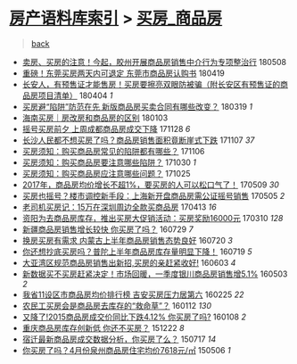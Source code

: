 [房产语料库索引](../../README.md)  > [买房_商品房](买房_商品房.md)
====
> [back](../README.md)

- [卖房、买房的注意！今起，胶州开展商品房销售中介行为专项整治行](http://jkwz.applinzi.com/ittc/7100514957202555911.html#%E5%8D%96%E6%88%BF%E3%80%81%E4%B9%B0%E6%88%BF%E7%9A%84%E6%B3%A8%E6%84%8F%EF%BC%81%E4%BB%8A%E8%B5%B7%EF%BC%8C%E8%83%B6%E5%B7%9E%E5%BC%80%E5%B1%95%E5%95%86%E5%93%81%E6%88%BF%E9%94%80%E5%94%AE%E4%B8%AD%E4%BB%8B%E8%A1%8C%E4%B8%BA%E4%B8%93%E9%A1%B9%E6%95%B4%E6%B2%BB%E8%A1%8C) 180508  
- [重磅！东莞买房两天内可退定 东莞市商品房认购书](http://jkwz.applinzi.com/ittc/7093750522286965767.html#%E9%87%8D%E7%A3%85%EF%BC%81%E4%B8%9C%E8%8E%9E%E4%B9%B0%E6%88%BF%E4%B8%A4%E5%A4%A9%E5%86%85%E5%8F%AF%E9%80%80%E5%AE%9A+%E4%B8%9C%E8%8E%9E%E5%B8%82%E5%95%86%E5%93%81%E6%88%BF%E8%AE%A4%E8%B4%AD%E4%B9%A6) 180419  
- [长安人，有预售证才能售房！买房要擦亮双眼防被骗（附长安区有预售证的商品房项目清单）](http://jkwz.applinzi.com/ittc/7088210802513544203.html#%E9%95%BF%E5%AE%89%E4%BA%BA%EF%BC%8C%E6%9C%89%E9%A2%84%E5%94%AE%E8%AF%81%E6%89%8D%E8%83%BD%E5%94%AE%E6%88%BF%EF%BC%81%E4%B9%B0%E6%88%BF%E8%A6%81%E6%93%A6%E4%BA%AE%E5%8F%8C%E7%9C%BC%E9%98%B2%E8%A2%AB%E9%AA%97%EF%BC%88%E9%99%84%E9%95%BF%E5%AE%89%E5%8C%BA%E6%9C%89%E9%A2%84%E5%94%AE%E8%AF%81%E7%9A%84%E5%95%86%E5%93%81%E6%88%BF%E9%A1%B9%E7%9B%AE%E6%B8%85%E5%8D%95%EF%BC%89) 180404 *1* 
- [买房避“陷阱”防范在先 新版商品房买卖合同有哪些改变？](http://jkwz.applinzi.com/ittc/7082130575899231238.html#%E4%B9%B0%E6%88%BF%E9%81%BF%E2%80%9C%E9%99%B7%E9%98%B1%E2%80%9D%E9%98%B2%E8%8C%83%E5%9C%A8%E5%85%88+%E6%96%B0%E7%89%88%E5%95%86%E5%93%81%E6%88%BF%E4%B9%B0%E5%8D%96%E5%90%88%E5%90%8C%E6%9C%89%E5%93%AA%E4%BA%9B%E6%94%B9%E5%8F%98%EF%BC%9F) 180319 *1* 
- [海南买房｜房改房和商品房的区别](http://jkwz.applinzi.com/ittc/7054374823424164874.html#%E6%B5%B7%E5%8D%97%E4%B9%B0%E6%88%BF%EF%BD%9C%E6%88%BF%E6%94%B9%E6%88%BF%E5%92%8C%E5%95%86%E5%93%81%E6%88%BF%E7%9A%84%E5%8C%BA%E5%88%AB) 180103  
- [摇号买房前夕 上周成都商品房成交下降](http://jkwz.applinzi.com/ittc/7040940553087222800.html#%E6%91%87%E5%8F%B7%E4%B9%B0%E6%88%BF%E5%89%8D%E5%A4%95+%E4%B8%8A%E5%91%A8%E6%88%90%E9%83%BD%E5%95%86%E5%93%81%E6%88%BF%E6%88%90%E4%BA%A4%E4%B8%8B%E9%99%8D) 171128 *6* 
- [长沙人民都不想买房了吗？商品房销售面积竟断崖式下跌](http://jkwz.applinzi.com/ittc/7033148755287737361.html#%E9%95%BF%E6%B2%99%E4%BA%BA%E6%B0%91%E9%83%BD%E4%B8%8D%E6%83%B3%E4%B9%B0%E6%88%BF%E4%BA%86%E5%90%97%EF%BC%9F%E5%95%86%E5%93%81%E6%88%BF%E9%94%80%E5%94%AE%E9%9D%A2%E7%A7%AF%E7%AB%9F%E6%96%AD%E5%B4%96%E5%BC%8F%E4%B8%8B%E8%B7%8C) 171107 *37* 
- [买房须知：购买商品房常见的陷阱都有哪些？](http://jkwz.applinzi.com/ittc/7032852441358402576.html#%E4%B9%B0%E6%88%BF%E9%A1%BB%E7%9F%A5%EF%BC%9A%E8%B4%AD%E4%B9%B0%E5%95%86%E5%93%81%E6%88%BF%E5%B8%B8%E8%A7%81%E7%9A%84%E9%99%B7%E9%98%B1%E9%83%BD%E6%9C%89%E5%93%AA%E4%BA%9B%EF%BC%9F) 171106  
- [买房须知：购买商品房要注意哪些陷阱？](http://jkwz.applinzi.com/ittc/7030253418852123664.html#%E4%B9%B0%E6%88%BF%E9%A1%BB%E7%9F%A5%EF%BC%9A%E8%B4%AD%E4%B9%B0%E5%95%86%E5%93%81%E6%88%BF%E8%A6%81%E6%B3%A8%E6%84%8F%E5%93%AA%E4%BA%9B%E9%99%B7%E9%98%B1%EF%BC%9F) 171030 *1* 
- [买房须知：购买商品房应注意哪些问题？](http://jkwz.applinzi.com/ittc/7028406941167125520.html#%E4%B9%B0%E6%88%BF%E9%A1%BB%E7%9F%A5%EF%BC%9A%E8%B4%AD%E4%B9%B0%E5%95%86%E5%93%81%E6%88%BF%E5%BA%94%E6%B3%A8%E6%84%8F%E5%93%AA%E4%BA%9B%E9%97%AE%E9%A2%98%EF%BC%9F) 171025  
- [2017年，商品房均价增长不超1%，要买房的人可以松口气了！](http://jkwz.applinzi.com/ittc/6965706561744798724.html#2017%E5%B9%B4%EF%BC%8C%E5%95%86%E5%93%81%E6%88%BF%E5%9D%87%E4%BB%B7%E5%A2%9E%E9%95%BF%E4%B8%8D%E8%B6%851%25%EF%BC%8C%E8%A6%81%E4%B9%B0%E6%88%BF%E7%9A%84%E4%BA%BA%E5%8F%AF%E4%BB%A5%E6%9D%BE%E5%8F%A3%E6%B0%94%E4%BA%86%EF%BC%81) 170509 *30* 
- [买房也摇号？楼市调控新手段：上海新开盘商品房需公证摇号销售](http://jkwz.applinzi.com/ittc/6964228797778887684.html#%E4%B9%B0%E6%88%BF%E4%B9%9F%E6%91%87%E5%8F%B7%EF%BC%9F%E6%A5%BC%E5%B8%82%E8%B0%83%E6%8E%A7%E6%96%B0%E6%89%8B%E6%AE%B5%EF%BC%9A%E4%B8%8A%E6%B5%B7%E6%96%B0%E5%BC%80%E7%9B%98%E5%95%86%E5%93%81%E6%88%BF%E9%9C%80%E5%85%AC%E8%AF%81%E6%91%87%E5%8F%B7%E9%94%80%E5%94%AE) 170505 *2* 
- [老司机买房记：15万在深圳周边全款买商品房](http://jkwz.applinzi.com/ittc/6955698384957604869.html#%E8%80%81%E5%8F%B8%E6%9C%BA%E4%B9%B0%E6%88%BF%E8%AE%B0%EF%BC%9A15%E4%B8%87%E5%9C%A8%E6%B7%B1%E5%9C%B3%E5%91%A8%E8%BE%B9%E5%85%A8%E6%AC%BE%E4%B9%B0%E5%95%86%E5%93%81%E6%88%BF) 170413 *16* 
- [资阳为去商品房库存，推出买房大促销活动：买房奖励16000元](http://jkwz.applinzi.com/ittc/6943442264528520196.html#%E8%B5%84%E9%98%B3%E4%B8%BA%E5%8E%BB%E5%95%86%E5%93%81%E6%88%BF%E5%BA%93%E5%AD%98%EF%BC%8C%E6%8E%A8%E5%87%BA%E4%B9%B0%E6%88%BF%E5%A4%A7%E4%BF%83%E9%94%80%E6%B4%BB%E5%8A%A8%EF%BC%9A%E4%B9%B0%E6%88%BF%E5%A5%96%E5%8A%B116000%E5%85%83) 170310 *128* 
- [新疆商品房销售增长较快  你买房了吗？](http://jkwz.applinzi.com/ittc/6860347555287925765.html#%E6%96%B0%E7%96%86%E5%95%86%E5%93%81%E6%88%BF%E9%94%80%E5%94%AE%E5%A2%9E%E9%95%BF%E8%BE%83%E5%BF%AB++%E4%BD%A0%E4%B9%B0%E6%88%BF%E4%BA%86%E5%90%97%EF%BC%9F) 160729 *7* 
- [换房买房有需求 内蒙古上半年商品房销售态势良好](http://jkwz.applinzi.com/ittc/6856981773128565765.html#%E6%8D%A2%E6%88%BF%E4%B9%B0%E6%88%BF%E6%9C%89%E9%9C%80%E6%B1%82+%E5%86%85%E8%92%99%E5%8F%A4%E4%B8%8A%E5%8D%8A%E5%B9%B4%E5%95%86%E5%93%81%E6%88%BF%E9%94%80%E5%94%AE%E6%80%81%E5%8A%BF%E8%89%AF%E5%A5%BD) 160720 *3* 
- [你还想抄底买房吗？普陀上半年商品房库存量明显下降！](http://jkwz.applinzi.com/ittc/6856559403653923844.html#%E4%BD%A0%E8%BF%98%E6%83%B3%E6%8A%84%E5%BA%95%E4%B9%B0%E6%88%BF%E5%90%97%EF%BC%9F%E6%99%AE%E9%99%80%E4%B8%8A%E5%8D%8A%E5%B9%B4%E5%95%86%E5%93%81%E6%88%BF%E5%BA%93%E5%AD%98%E9%87%8F%E6%98%8E%E6%98%BE%E4%B8%8B%E9%99%8D%EF%BC%81) 160719 *5* 
- [大亚湾区规范商品房销售出新招,买房的亲赶紧收好!](http://jkwz.applinzi.com/ittc/6839563482063963140.html#%E5%A4%A7%E4%BA%9A%E6%B9%BE%E5%8C%BA%E8%A7%84%E8%8C%83%E5%95%86%E5%93%81%E6%88%BF%E9%94%80%E5%94%AE%E5%87%BA%E6%96%B0%E6%8B%9B%2C%E4%B9%B0%E6%88%BF%E7%9A%84%E4%BA%B2%E8%B5%B6%E7%B4%A7%E6%94%B6%E5%A5%BD%21) 160603 *4* 
- [新数据买不买房赶紧决定！市场回暖，一季度银川商品房销售增5.1%](http://jkwz.applinzi.com/ittc/6828113562312377349.html#%E6%96%B0%E6%95%B0%E6%8D%AE%E4%B9%B0%E4%B8%8D%E4%B9%B0%E6%88%BF%E8%B5%B6%E7%B4%A7%E5%86%B3%E5%AE%9A%EF%BC%81%E5%B8%82%E5%9C%BA%E5%9B%9E%E6%9A%96%EF%BC%8C%E4%B8%80%E5%AD%A3%E5%BA%A6%E9%93%B6%E5%B7%9D%E5%95%86%E5%93%81%E6%88%BF%E9%94%80%E5%94%AE%E5%A2%9E5.1%25) 160503 *2* 
- [我省11设区市商品房均价排行榜 吉安买房压力居第六](http://jkwz.applinzi.com/ittc/6802842227990594564.html#%E6%88%91%E7%9C%8111%E8%AE%BE%E5%8C%BA%E5%B8%82%E5%95%86%E5%93%81%E6%88%BF%E5%9D%87%E4%BB%B7%E6%8E%92%E8%A1%8C%E6%A6%9C+%E5%90%89%E5%AE%89%E4%B9%B0%E6%88%BF%E5%8E%8B%E5%8A%9B%E5%B1%85%E7%AC%AC%E5%85%AD) 160225 *22* 
- [农民工买房会是商品房去库存的“救命草”？](http://jkwz.applinzi.com/ittc/6786450567941587973.html#%E5%86%9C%E6%B0%91%E5%B7%A5%E4%B9%B0%E6%88%BF%E4%BC%9A%E6%98%AF%E5%95%86%E5%93%81%E6%88%BF%E5%8E%BB%E5%BA%93%E5%AD%98%E7%9A%84%E2%80%9C%E6%95%91%E5%91%BD%E8%8D%89%E2%80%9D%EF%BC%9F) 160112 *130* 
- [又降了!2015商品房成交价同比下跌4.12% 你买房了吗?](http://jkwz.applinzi.com/ittc/6785038064032416772.html#%E5%8F%88%E9%99%8D%E4%BA%86%212015%E5%95%86%E5%93%81%E6%88%BF%E6%88%90%E4%BA%A4%E4%BB%B7%E5%90%8C%E6%AF%94%E4%B8%8B%E8%B7%8C4.12%25+%E4%BD%A0%E4%B9%B0%E6%88%BF%E4%BA%86%E5%90%97%3F) 160108 *2* 
- [重庆商品房库存创新低 你还不买房？](http://jkwz.applinzi.com/ittc/6778577644220318725.html#%E9%87%8D%E5%BA%86%E5%95%86%E5%93%81%E6%88%BF%E5%BA%93%E5%AD%98%E5%88%9B%E6%96%B0%E4%BD%8E+%E4%BD%A0%E8%BF%98%E4%B8%8D%E4%B9%B0%E6%88%BF%EF%BC%9F) 151222 *8* 
- [宿迁最新商品房成交数据分析，你买房了么？](http://jkwz.applinzi.com/ittc/547650615083874711.html#%E5%AE%BF%E8%BF%81%E6%9C%80%E6%96%B0%E5%95%86%E5%93%81%E6%88%BF%E6%88%90%E4%BA%A4%E6%95%B0%E6%8D%AE%E5%88%86%E6%9E%90%EF%BC%8C%E4%BD%A0%E4%B9%B0%E6%88%BF%E4%BA%86%E4%B9%88%EF%BC%9F) 150717 *14* 
- [你买房了吗？4月份泉州商品房住宅均价7618元/㎡](http://jkwz.applinzi.com/ittc/547650611412068970.html#%E4%BD%A0%E4%B9%B0%E6%88%BF%E4%BA%86%E5%90%97%EF%BC%9F4%E6%9C%88%E4%BB%BD%E6%B3%89%E5%B7%9E%E5%95%86%E5%93%81%E6%88%BF%E4%BD%8F%E5%AE%85%E5%9D%87%E4%BB%B77618%E5%85%83%2F%E3%8E%A1) 150506 *1* 
